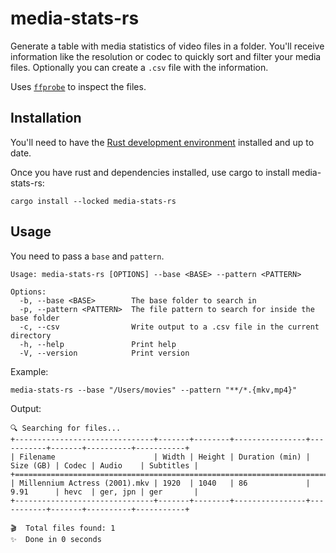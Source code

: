# media-stats-rs

Generate a table with media statistics of video files in a folder. You'll receive information like the resolution or codec to quickly sort and filter your media files. Optionally you can create a `.csv` file with the information.

Uses [`ffprobe`](https://docs.rs/ffprobe/latest/ffprobe/) to inspect the files.

## Installation

You'll need to have the [Rust development environment](https://www.rustup.rs/) installed and up to date.

Once you have rust and dependencies installed, use cargo to install media-stats-rs:

```shell
cargo install --locked media-stats-rs
```

## Usage

You need to pass a `base` and `pattern`.

```shell
Usage: media-stats-rs [OPTIONS] --base <BASE> --pattern <PATTERN>

Options:
  -b, --base <BASE>        The base folder to search in
  -p, --pattern <PATTERN>  The file pattern to search for inside the base folder
  -c, --csv                Write output to a .csv file in the current directory
  -h, --help               Print help
  -V, --version            Print version
```

Example:

```shell
media-stats-rs --base "/Users/movies" --pattern "**/*.{mkv,mp4}"
```

Output:

```shell
🔍 Searching for files...
+-------------------------------+-------+--------+----------------+-----------+-------+----------+-----------+
| Filename                      | Width | Height | Duration (min) | Size (GB) | Codec | Audio    | Subtitles |
+============================================================================================================+
| Millennium Actress (2001).mkv | 1920  | 1040   | 86             | 9.91      | hevc  | ger, jpn | ger       |
+-------------------------------+-------+--------+----------------+-----------+-------+----------+-----------+

🎬  Total files found: 1
✨  Done in 0 seconds
```